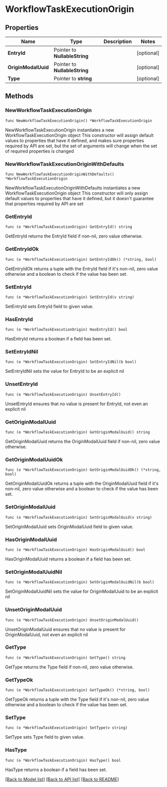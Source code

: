 # WorkflowTaskExecutionOrigin

## Properties

Name | Type | Description | Notes
------------ | ------------- | ------------- | -------------
**EntryId** | Pointer to **NullableString** |  | [optional] 
**OriginModalUuid** | Pointer to **NullableString** |  | [optional] 
**Type** | Pointer to **string** |  | [optional] 

## Methods

### NewWorkflowTaskExecutionOrigin

`func NewWorkflowTaskExecutionOrigin() *WorkflowTaskExecutionOrigin`

NewWorkflowTaskExecutionOrigin instantiates a new WorkflowTaskExecutionOrigin object
This constructor will assign default values to properties that have it defined,
and makes sure properties required by API are set, but the set of arguments
will change when the set of required properties is changed

### NewWorkflowTaskExecutionOriginWithDefaults

`func NewWorkflowTaskExecutionOriginWithDefaults() *WorkflowTaskExecutionOrigin`

NewWorkflowTaskExecutionOriginWithDefaults instantiates a new WorkflowTaskExecutionOrigin object
This constructor will only assign default values to properties that have it defined,
but it doesn't guarantee that properties required by API are set

### GetEntryId

`func (o *WorkflowTaskExecutionOrigin) GetEntryId() string`

GetEntryId returns the EntryId field if non-nil, zero value otherwise.

### GetEntryIdOk

`func (o *WorkflowTaskExecutionOrigin) GetEntryIdOk() (*string, bool)`

GetEntryIdOk returns a tuple with the EntryId field if it's non-nil, zero value otherwise
and a boolean to check if the value has been set.

### SetEntryId

`func (o *WorkflowTaskExecutionOrigin) SetEntryId(v string)`

SetEntryId sets EntryId field to given value.

### HasEntryId

`func (o *WorkflowTaskExecutionOrigin) HasEntryId() bool`

HasEntryId returns a boolean if a field has been set.

### SetEntryIdNil

`func (o *WorkflowTaskExecutionOrigin) SetEntryIdNil(b bool)`

 SetEntryIdNil sets the value for EntryId to be an explicit nil

### UnsetEntryId
`func (o *WorkflowTaskExecutionOrigin) UnsetEntryId()`

UnsetEntryId ensures that no value is present for EntryId, not even an explicit nil
### GetOriginModalUuid

`func (o *WorkflowTaskExecutionOrigin) GetOriginModalUuid() string`

GetOriginModalUuid returns the OriginModalUuid field if non-nil, zero value otherwise.

### GetOriginModalUuidOk

`func (o *WorkflowTaskExecutionOrigin) GetOriginModalUuidOk() (*string, bool)`

GetOriginModalUuidOk returns a tuple with the OriginModalUuid field if it's non-nil, zero value otherwise
and a boolean to check if the value has been set.

### SetOriginModalUuid

`func (o *WorkflowTaskExecutionOrigin) SetOriginModalUuid(v string)`

SetOriginModalUuid sets OriginModalUuid field to given value.

### HasOriginModalUuid

`func (o *WorkflowTaskExecutionOrigin) HasOriginModalUuid() bool`

HasOriginModalUuid returns a boolean if a field has been set.

### SetOriginModalUuidNil

`func (o *WorkflowTaskExecutionOrigin) SetOriginModalUuidNil(b bool)`

 SetOriginModalUuidNil sets the value for OriginModalUuid to be an explicit nil

### UnsetOriginModalUuid
`func (o *WorkflowTaskExecutionOrigin) UnsetOriginModalUuid()`

UnsetOriginModalUuid ensures that no value is present for OriginModalUuid, not even an explicit nil
### GetType

`func (o *WorkflowTaskExecutionOrigin) GetType() string`

GetType returns the Type field if non-nil, zero value otherwise.

### GetTypeOk

`func (o *WorkflowTaskExecutionOrigin) GetTypeOk() (*string, bool)`

GetTypeOk returns a tuple with the Type field if it's non-nil, zero value otherwise
and a boolean to check if the value has been set.

### SetType

`func (o *WorkflowTaskExecutionOrigin) SetType(v string)`

SetType sets Type field to given value.

### HasType

`func (o *WorkflowTaskExecutionOrigin) HasType() bool`

HasType returns a boolean if a field has been set.


[[Back to Model list]](../README.md#documentation-for-models) [[Back to API list]](../README.md#documentation-for-api-endpoints) [[Back to README]](../README.md)


